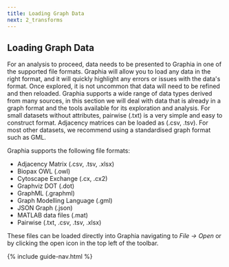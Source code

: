 ```yaml
---
title: Loading Graph Data
next: 2_transforms
---
```


## Loading Graph Data
For an analysis to proceed, data needs to be presented to Graphia in one of the supported file formats. Graphia will allow you to load any data in the right format, and it will quickly highlight any errors or issues with the data's format. Once explored, it is not uncommon that data will need to be refined and then reloaded. Graphia supports a wide range of data types derived from many sources, in this section we will deal with data that is already in a graph format and the tools available for its exploration and analysis.
For small datasets without attributes, pairwise (.txt) is a very simple and easy to construct format. Adjacency matrices can be loaded as (.csv, .tsv). For most other datasets, we recommend using a standardised graph format such as GML.

Graphia supports the following file formats:
- Adjacency Matrix (.csv, .tsv, .xlsx)
- Biopax OWL (.owl)
- Cytoscape Exchange (.cx, .cx2)
- Graphviz DOT (.dot)
- GraphML (.graphml)
- Graph Modelling Language (.gml)
- JSON Graph (.json)
- MATLAB data files (.mat)
- Pairwise (.txt, .csv, .tsv, .xlsx)

These files can be loaded directly into Graphia navigating to *File → Open* or by clicking the open icon in the top left of the toolbar.

{% include guide-nav.html %}

